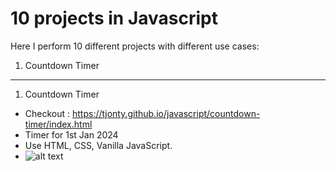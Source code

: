 # 10 projects in Javascript

Here I perform 10 different projects with different use cases: 

1. Countdown Timer

------

1. Countdown Timer
  * Checkout : https://tjonty.github.io/javascript/countdown-timer/index.html
  * Timer for 1st Jan 2024
  * Use HTML, CSS, Vanilla JavaScript.
  * ![alt text](https://tjonty.github.io/javascript/countdown-timer/demo.png "demo of countdown timer")
